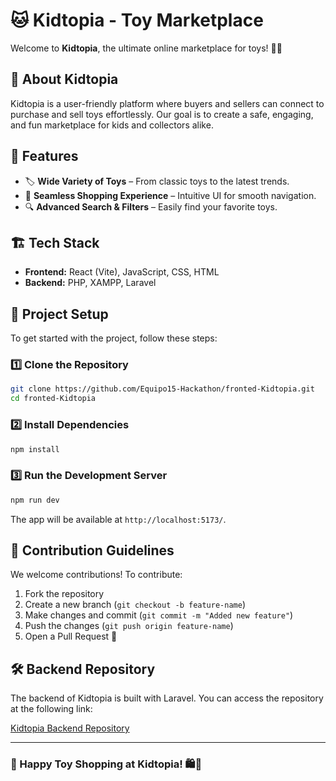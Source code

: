# 🐱 Kidtopia - Toy Marketplace

Welcome to **Kidtopia**, the ultimate online marketplace for toys! 🏪🎠

## 🌟 About Kidtopia
Kidtopia is a user-friendly platform where buyers and sellers can connect to purchase and sell toys effortlessly. Our goal is to create a safe, engaging, and fun marketplace for kids and collectors alike.

## 🚀 Features
- 🏷️ **Wide Variety of Toys** – From classic toys to the latest trends.
- 🛒 **Seamless Shopping Experience** – Intuitive UI for smooth navigation.
- 🔍 **Advanced Search & Filters** – Easily find your favorite toys.

## 🏗️ Tech Stack
- **Frontend:** React (Vite), JavaScript, CSS, HTML
- **Backend:** PHP, XAMPP, Laravel

## 📂 Project Setup
To get started with the project, follow these steps:

### 1️⃣ Clone the Repository
```bash
git clone https://github.com/Equipo15-Hackathon/fronted-Kidtopia.git
cd fronted-Kidtopia
```

### 2️⃣ Install Dependencies
```bash
npm install
```

### 3️⃣ Run the Development Server
```bash
npm run dev
```

The app will be available at `http://localhost:5173/`.

## 📌 Contribution Guidelines
We welcome contributions! To contribute:
1. Fork the repository
2. Create a new branch (`git checkout -b feature-name`)
3. Make changes and commit (`git commit -m "Added new feature"`)
4. Push the changes (`git push origin feature-name`)
5. Open a Pull Request 🚀

## 🛠 Backend Repository

The backend of Kidtopia is built with Laravel. You can access the repository at the following link:

[Kidtopia Backend Repository](https://github.com/Equipo15-Hackathon/kidtopia.git)



---

### 🎉 Happy Toy Shopping at Kidtopia! 🛍️🎁

